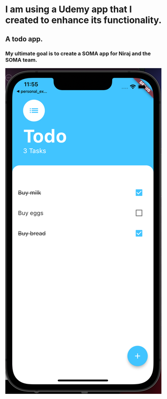 # I am using a Udemy app that I created to enhance its functionality.

## A todo app.  

### My ultimate goal is to create a SOMA app for Niraj and the SOMA team. 


<img src="todo-screenshot.png" >